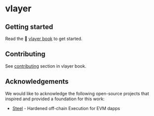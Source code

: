 # vlayer

## Getting started

Read the 📖 [vlayer book](https://book.vlayer.xyz/introduction.html) to get started.

## Contributing

See [contributing](https://book.vlayer.xyz/contributing.html) section in vlayer book.

## Acknowledgements

We would like to acknowledge the following open-source projects that inspired and provided a foundation for this work:

* [Steel](https://crates.io/crates/risc0-steel) - Hardened off-chain Execution for EVM dapps
